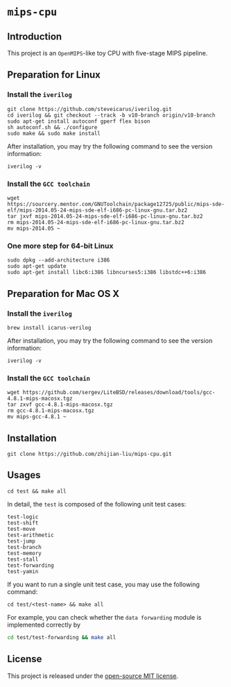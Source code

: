 # `mips-cpu`

## Introduction

This project is an `OpenMIPS`-like toy CPU with five-stage MIPS pipeline.

## Preparation for Linux

### Install the `iverilog`
```shell
git clone https://github.com/steveicarus/iverilog.git
cd iverilog && git checkout --track -b v10-branch origin/v10-branch
sudo apt-get install autoconf gperf flex bison
sh autoconf.sh && ./configure
sudo make && sudo make install
```

After installation, you may try the following command to see the version information:

```shell
iverilog -v
```

### Install the `GCC toolchain`	
```shell
wget https://sourcery.mentor.com/GNUToolchain/package12725/public/mips-sde-elf/mips-2014.05-24-mips-sde-elf-i686-pc-linux-gnu.tar.bz2
tar jxvf mips-2014.05-24-mips-sde-elf-i686-pc-linux-gnu.tar.bz2
rm mips-2014.05-24-mips-sde-elf-i686-pc-linux-gnu.tar.bz2
mv mips-2014.05 ~
```

### One more step for 64-bit Linux
```shell
sudo dpkg --add-architecture i386
sudo apt-get update
sudo apt-get install libc6:i386 libncurses5:i386 libstdc++6:i386
```

## Preparation for Mac OS X

### Install the `iverilog`
```shell
brew install icarus-verilog
```

After installation, you may try the following command to see the version information:

```shell
iverilog -v
```

### Install the `GCC toolchain`	
```shell
wget https://github.com/sergev/LiteBSD/releases/download/tools/gcc-4.8.1-mips-macosx.tgz
tar zxvf gcc-4.8.1-mips-macosx.tgz
rm gcc-4.8.1-mips-macosx.tgz
mv mips-gcc-4.8.1 ~
```

## Installation
```shell
git clone https://github.com/zhijian-liu/mips-cpu.git
```

## Usages
```shell
cd test && make all
```
In detail, the `test` is composed of the following unit test cases:



	test-logic
	test-shift
	test-move
	test-arithmetic
	test-jump
	test-branch
	test-memory
	test-stall
	test-forwarding
	test-yamin

If you want to run a single unit test case, you may use the following command:



```shell
cd test/<test-name> && make all
```
For example, you can check whether the `data forwarding` module is implemented correctly by



```Bash
cd test/test-forwarding && make all
```

## License
This project is released under the [open-source MIT license](https://github.com/zhijian-liu/mips-cpu/blob/master/LICENSE).

